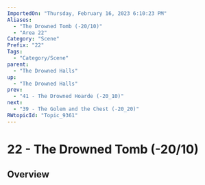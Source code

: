 ```yaml
---
ImportedOn: "Thursday, February 16, 2023 6:10:23 PM"
Aliases:
  - "The Drowned Tomb (-20/10)"
  - "Area 22"
Category: "Scene"
Prefix: "22"
Tags:
  - "Category/Scene"
parent:
  - "The Drowned Halls"
up:
  - "The Drowned Halls"
prev:
  - "41 - The Drowned Hoarde (-20_10)"
next:
  - "39 - The Golem and the Chest (-20_20)"
RWtopicId: "Topic_9361"
---
```

# 22 - The Drowned Tomb (-20/10)
## Overview
